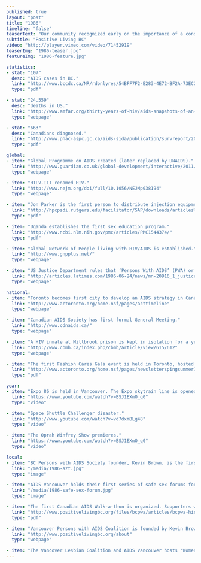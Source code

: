 ```yaml
---
published: true
layout: "post"
title: "1986"
timeline: "false"
teaserText: "Our community recognized early on the importance of a consumer-based organizations by and for people living with AIDS."
subtitle: "Positive Living BC"
video: "http://player.vimeo.com/video/71452919"
teaserImg: "1986-teaser.jpg"
featureImg: "1986-feature.jpg"

statistics:
- stat: "107"
  desc: "AIDS cases in BC."
  link: "http://www.bccdc.ca/NR/rdonlyres/54BFF7F2-E283-4E72-BF2A-73EC2813F0D1/0/HIV_Annual_Report_2011_20111011.pdf"
  type: "pdf"

- stat: "24,559"
  desc: "deaths in US."
  link: "http://www.amfar.org/thirty-years-of-hiv/aids-snapshots-of-an-epidemic/"
  type: "webpage"

- stat: "663"
  desc: "Canadians diagnosed."
  link: "http://www.phac-aspc.gc.ca/aids-sida/publication/survreport/2008/pdf/survrep0608.pdf"
  type: "pdf"

global:
- item: "Global Programme on AIDS created (later replaced by UNAIDS)."
  link: "http://www.guardian.co.uk/global-development/interactive/2011/dec/01/hiv-aids-timeline-global-crisis-interactive"
  type: "webpage"

- item: "HTLV-III renamed HIV."
  link: "http://www.nejm.org/doi/full/10.1056/NEJMp038194"
  type: "webpage"

- item: "Jon Parker is the first person to distribute injection equipment publicly in the US."
  link: "http://hpcpsdi.rutgers.edu/facilitator/SAP/downloads/articles%20and%20data/History+of+Needle+Exchange.pdf"
  type: "pdf"

- item: "Uganda establishes the first sex education program."
  link: "http://www.ncbi.nlm.nih.gov/pmc/articles/PMC1544374/"
  type: "pdf"

- item: "Global Network of People living with HIV/AIDS is established."
  link: "http://www.gnpplus.net/"
  type: "webpage"

- item: "US Justice Department rules that ‘Persons With AIDS’ (PWA) or perceived PWAs may be legally fired."
  link: "http://articles.latimes.com/1986-06-24/news/mn-20916_1_justice-department-ruling"
  type: "webpage"

national:
- item: "Toronto becomes first city to develop an AIDS strategy in Canada."
  link: "http://www.actoronto.org/home.nsf/pages/acttimeline"
  type: "webpage"

- item: "Canadian AIDS Society has first formal General Meeting."
  link: "http://www.cdnaids.ca/"
  type: "webpage"

- item: "A HIV inmate at Millbrook prison is kept in isolation for a year, after guards’ union filed that HIV was dangerous in the workplace."
  link: "http://www.cbmh.ca/index.php/cbmh/article/view/615/612"
  type: "webpage"

- item: "The first Fashion Cares Gala event is held in Toronto, hosted by and for ACT."
  link: "http://www.actoronto.org/home.nsf/pages/newsletterspingsummer13/$file/ACT%20News_%20Spring-Summer%202013_Act%20I.pdf"
  type: "pdf"

year:
- item: "Expo 86 is held in Vancouver. The Expo skytrain line is opened by Prince Charles and Princess Diana."
  link: "https://www.youtube.com/watch?v=BSJ1EXmO_q0"
  type: "video"

- item: "Space Shuttle Challenger disaster."
  link: "http://www.youtube.com/watch?v=vd7dxmBLg48"
  type: "video"

- item: "The Oprah Winfrey Show premieres."
  link: "https://www.youtube.com/watch?v=BSJ1EXmO_q0"
  type: "video"

local:
- item: "BC Persons with AIDS Society founder, Kevin Brown, is the first person in Canada to receive AZT treatment."
  link: "/media/1986-azt.jpg"
  type: "image"

- item: "AIDS Vancouver holds their first series of safe sex forums for Men who have Sex with Men (MSM)."
  link: "/media/1986-safe-sex-forum.jpg"
  type: "image"

- item: "The first Canadian AIDS Walk-a-thon is organized. Supporters walked over Stanley park and raised over $7,000 for people with AIDS." 
  link: "http://www.positivelivingbc.org/files/bcpwa/articles/bcpwa-history-short.pdf"
  type: "pdf"  

- item: "Vancouver Persons with AIDS Coalition is founded by Kevin Brown. It is now known as Positive Living BC."
  link: "http://www.positivelivingbc.org/about"
  type: "webpage"

- item: "The Vancover Lesbian Coalition and AIDS Vancouver hosts 'Women and AIDS' workshop."
---
```


